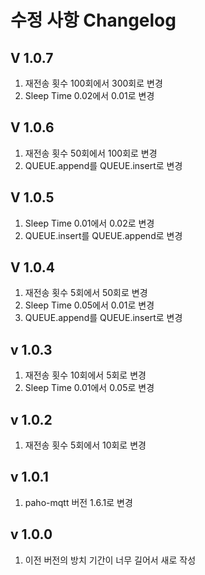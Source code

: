 수정 사항 Changelog
==================

V 1.0.7
-------
1. 재전송 횟수 100회에서 300회로 변경
2. Sleep Time 0.02에서 0.01로 변경

V 1.0.6
-------
1. 재전송 횟수 50회에서 100회로 변경
2. QUEUE.append를 QUEUE.insert로 변경

V 1.0.5
-------
1. Sleep Time 0.01에서 0.02로 변경
2. QUEUE.insert를 QUEUE.append로 변경

V 1.0.4
-------
1. 재전송 횟수 5회에서 50회로 변경
2. Sleep Time 0.05에서 0.01로 변경
3. QUEUE.append를 QUEUE.insert로 변경

v 1.0.3
-------
1. 재전송 횟수 10회에서 5회로 변경
2. Sleep Time 0.01에서 0.05로 변경

v 1.0.2
-------
1. 재전송 횟수 5회에서 10회로 변경
   
v 1.0.1
-------
1. paho-mqtt 버전 1.6.1로 변경

v 1.0.0
-------
1. 이전 버전의 방치 기간이 너무 길어서 새로 작성

